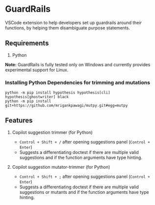 # GuardRails
VSCode extension to help developers set up guardrails around their functions, by helping them disambiguate purpose statements. 

## Requirements

1. Python

__Note:__
GuardRails is fully tested only on Windows and currently provides experimental support for Linux.

### Installing Python Dependencies for trimming and mutations

    python -m pip install hypothesis hypothesis[cli] hypothesis[ghostwriter] black
    python -m pip install git+https://github.com/mrigankpawagi/mutpy.git#egg=mutpy

## Features

1. Copilot suggestion trimmer (for Python)
    - `Control + Shift + /` after opening suggestions panel (`Control + Enter`)
    - Suggests a differentiating doctest if there are multiple valid suggestions and if the function arguments have type hinting.

2. Copilot suggestion mutator-trimmer (for Python)
    - `Control + Shift + ;` after opening suggestions panel (`Control + Enter`)
    - Suggests a differentiating doctest if there are multiple valid suggestions or mutants and if the function arguments have type hinting.
